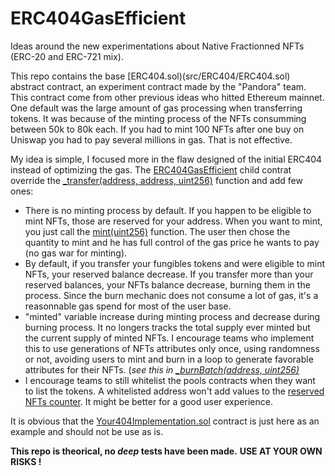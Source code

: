 # ERC404GasEfficient
Ideas around the new experimentations about Native Fractionned NFTs (ERC-20 and ERC-721 mix).

This repo contains the base [ERC404.sol)(src/ERC404/ERC404.sol) abstract contract, an experiment contract made by the "Pandora" team. This contract come from other previous ideas who hitted Ethereum mainnet.
One default was the large amount of gas processing when transferring tokens. It was because of the minting process of the NFTs consumming between 50k to 80k each. 
If you had to mint 100 NFTs after one buy on Uniswap you had to pay several millions in gas. That is not effective.

My idea is simple, I focused more in the flaw designed of the initial ERC404 instead of optimizing the gas.
The [ERC404GasEfficient](src/ERC404/ERC404GasEfficient.sol) child contrat override the [_transfer(address, address, uint256)](src/ERC404/ERC404GasEfficient.sol#L44) function and add few ones:

  - There is no minting process by default. If you happen to be eligible to mint NFTs, those are reserved for your address. When you want to mint, you just call the [mint(uint256)](src/ERC404/ERC404GasEfficient.sol#L34) function. The user then chose the quantity to mint and he has full control of the gas price he wants to pay (no gas war for minting).
  - By default, if you transfer your fungibles tokens and were eligible to mint NFTs, your reserved balance decrease. If you transfer more than your reserved balances, your NFTs balance decrease, burning them in the process. Since the burn mechanic does not consume a lot of gas, it's a reasonnable gas spend for most of the user base.
  - "minted" variable increase during minting process and decrease during burning process. It no longers tracks the total supply ever minted but the current supply of minted NFTs. I encourage teams who implement this to use generations of NFTs attributes only once, using randomness or not, avoiding users to mint and burn in a loop to generate favorable attributes for their NFTs. (_see this in [_burnBatch(address, uint256)](src/ERC404/ERC404GasEfficient.sol#L91)_
  - I encourage teams to still whitelist the pools contracts when they want to list the tokens. A whitelisted address won't add values to the [reserved NFTs counter](src/ERC404/ERC404GasEfficient.sol#L29). It might be better for a good user experience.

It is obvious that the [Your404Implementation.sol](src/Your404Implementation.sol) contract is just here as an example and should not be use as is.


**This repo is theorical, no _deep_ tests have been made.**
**USE AT YOUR OWN RISKS !**
